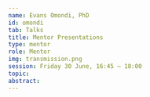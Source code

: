 ```yaml
---
name: Evans Omondi, PhD
id: omondi
tab: Talks
title: Mentor Presentations
type: mentor
role: Mentor
img: transmission.png
session: Friday 30 June, 16:45 – 18:00
topic:
abstract:
---
```

